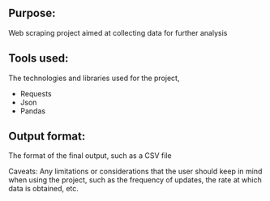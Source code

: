 ## Purpose: 
Web scraping project aimed at collecting data for further analysis

## Tools used: 
The technologies and libraries used for the project,
- Requests
- Json 
- Pandas


## Output format: 
The format of the final output, such as a CSV file


Caveats: Any limitations or considerations that the user should keep in mind when using the project, such as the frequency of updates, the rate at which data is obtained, etc.

